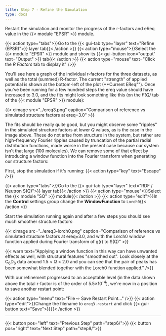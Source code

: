 ```yaml
---
title: Step 7 - Refine the Simulation
type: docs
---
```



Restart the simulation and monitor the progress of the r-factors and eReq value in the {{< module "EPSR" >}} module.

{{< action type="tabs">}}Go to the {{< gui-tab type="layer" text="Refine (EPSR)">}} layer tab{{< /action >}}
{{< action type="mouse">}}Select the {{< module "EPSR" >}} module and show its {{< gui-button icon="output" text="Output" >}} tab{{< /action >}}
{{< action type="mouse" text="Click the _R Factors_ tab to display it" />}}

You'll see here a graph of the individual r-factors for the three datasets, as well as the total (summed) R-factor. The current "strength" of applied potential is shown at the bottom-left of the plot (**Current EReq""). Once you've been running for a few hundred steps the ereq value should have increased to 3.0, and the fits might look something like this (on the _F(Q)_ tab of the {{< module "EPSR" >}} module):

{{< cimage src="../ereq3.png" caption="Comparison of reference vs simulated structure factors at ereq=3.0" >}}

The fits should be really quite good, but you might observe some "ripples" in the simulated structure factors at lower $Q$ values, as is the case in the image above. These do not arise from structure in the system, but rather are high-frequency Fourier ripples caused by truncation of the partial radial distribution functions, made worse in the present case because our system isn't that large (100 molecules). We can remove some of that effect by introducing a window function into the Fourier transform when generating our structure factors:

First, stop the simulation if it's running:
{{< action type="key" text="Escape" />}}


{{< action type="tabs">}}Go to the {{< gui-tab type="layer" text="RDF / Neutron S(Q)">}} layer tab{{< /action >}}
{{< action type="mouse">}}Select the {{< module "SQ" >}} module{{< /action >}}
{{< action type="edit">}}In the **Control** settings group change the **WindowFunction** to `Lorch0`{{< /action >}}


Start the simulation running again and after a few steps you should see much smoother structure factors:

{{< cimage src="../ereq3-lorch0.png" caption="Comparison of reference vs simulated structure factors at ereq=3.0, and with the Lorch0 window function applied during Fourier transform of g(r) to S(Q)" >}}

{{< warn text="Applying a window function in this way can have unwanted effects as well, with structural features \"smoothed out\". Look closely at the C<sub>6</sub>D<sub>6</sub> data around 1.5 < $Q$ < 2.0 and you can see that the pair of peaks has been somewhat blended together with the Lorch0 function applied." />}}

With our refinement progressed to an acceptable level (in the data shown above the total r-factor is of the order of 5.5&times;10<sup>-4</sup>), we're now in a position to save another restart point:

{{< action type="menu" text="File &#8680; Save Restart Point..." />}}
{{< action type="edit">}}Change the filename to `ereq3.restart` and click {{< gui-button text="Save">}}{{< /action >}}


* * *
{{< button pos="left" text="Previous Step" path="step6/">}}
{{< button pos="right" text="Next Step" path="step8/">}}
